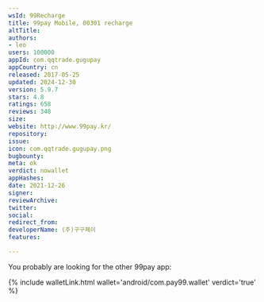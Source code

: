```yaml
---
wsId: 99Recharge
title: 99pay Mobile, 00301 recharge
altTitle: 
authors:
- leo
users: 100000
appId: com.qqtrade.gugupay
appCountry: cn
released: 2017-05-25
updated: 2024-12-30
version: 5.9.7
stars: 4.8
ratings: 658
reviews: 348
size: 
website: http://www.99pay.kr/
repository: 
issue: 
icon: com.qqtrade.gugupay.png
bugbounty: 
meta: ok
verdict: nowallet
appHashes: 
date: 2021-12-26
signer: 
reviewArchive: 
twitter: 
social: 
redirect_from: 
developerName: (주)구구페이
features: 

---
```


You probably are looking for the other 99pay app:

{% include walletLink.html wallet='android/com.pay99.wallet' verdict='true' %}  